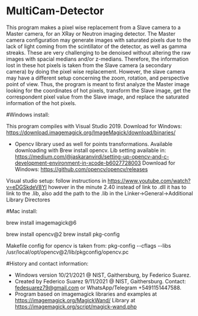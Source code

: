 # MultiCam-Detector
This program makes a pixel wise replacement from a Slave camera to a
Master camera, for an XRay or Neutron imaging detector. The Master
camera configuration may generate images with saturated pixels due to
the lack of light coming from the scintillator of the detector, as
well as gamma streaks. These are very challenging to be denoised
without altering the raw images with spacial medians and/or
z-medians. Therefore, the information lost in these hot pixels is
taken from the Slave camera (a secondary camera) by doing the pixel
wise replacement. However, the slave camera may have a different setup
concerning the zoom, rotation, and perspective point of view. Thus,
the program is meant to first analyze the Master image looking for the
coordinates of hot pixels, transform the Slave image, get the
correspondent pixel value from the Slave image, and replace the
saturated information of the hot pixels.  

#Windows install:

This program compiles with Visual Studio 2019. 
Download for Windows: https://download.imagemagick.org/ImageMagick/download/binaries/
- Opencv library used as well for points transformations. Available downloading with Brew install opencv. Lib setting available in: https://medium.com/@jaskaranvirdi/setting-up-opencv-and-c-development-environment-in-xcode-b6027728003
Download for Windows: https://github.com/opencv/opencv/releases

Visual studio setup: follow instructions in
https://www.youtube.com/watch?v=eDGSkdeV8YI
however in the minute 2.40 instead of link to .dll it has to link to
the .lib, also add the path to the .lib in the
Linker->General->Additional Library Directores



#Mac install:

brew install imagemagick@6

brew install opencv@2
brew install pkg-config

Makefile config for opencv is taken from:
pkg-config --cflags --libs /usr/local/opt/opencv\@2/lib/pkgconfig/opencv.pc



#History and contact information:
- Windows version 10/21/2021 @ NIST, Gaithersburg, by Federico Suarez.
- Created by Federico Suarez 9/11/2021 @ NIST, Gaithersburg. Contact: fedesuarez79@gmail.com or WhatsApp/Telegram +5491151447588.
- Program based on imagemagick libraries and examples at https://imagemagick.org/MagickWand/
Library at https://imagemagick.org/script/magick-wand.php
